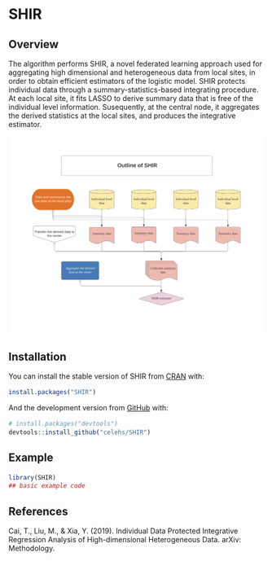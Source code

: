 
# SHIR

<!-- badges: start -->

<!-- badges: end -->

## Overview

The algorithm performs SHIR, a novel federated learning approach used
for aggregating high dimensional and heterogeneous data from local
sites, in order to obtain efficient estimators of the logistic model.
SHIR protects individual data through a summary-statistics-based
integrating procedure. At each local site, it fits LASSO to derive
summary data that is free of the individual level information.
Susequently, at the central node, it aggregates the derived statistics
at the local sites, and produces the integrative estimator.

![Algorithm flowchart](./figures/Flowchart_SHIR.png)

## Installation

You can install the stable version of SHIR from
[CRAN](https://CRAN.R-project.org) with:

``` r
install.packages("SHIR")
```

And the development version from [GitHub](https://github.com/) with:

``` r
# install.packages("devtools")
devtools::install_github("celehs/SHIR")
```

## Example

``` r
library(SHIR)
## basic example code
```

## References

Cai, T., Liu, M., & Xia, Y. (2019). Individual Data Protected
Integrative Regression Analysis of High-dimensional Heterogeneous Data.
arXiv: Methodology.
